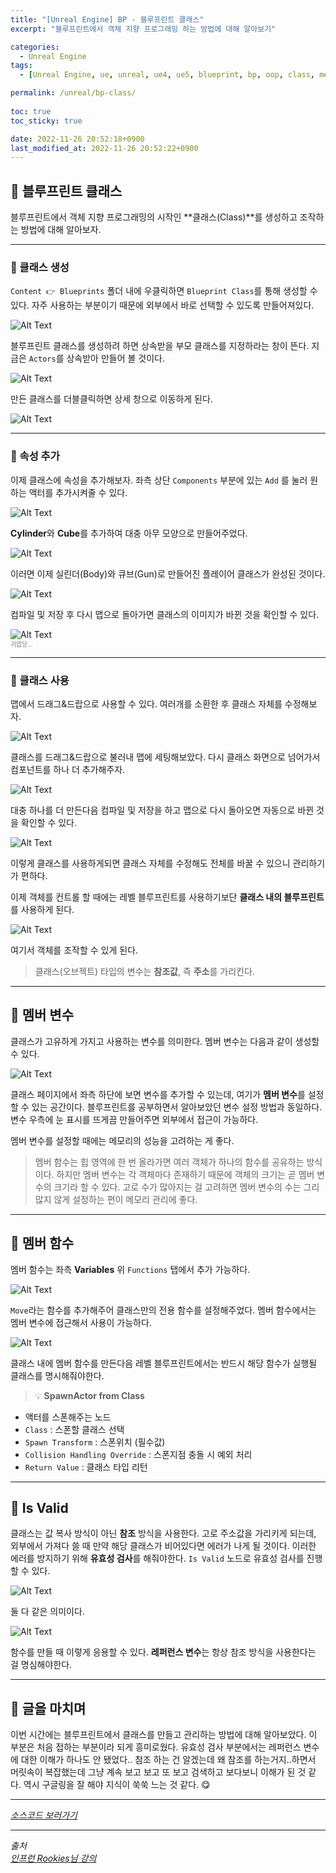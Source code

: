 ```yaml
---
title: "[Unreal Engine] BP - 블루프린트 클래스"
excerpt: "블루프린트에서 객체 지향 프로그래밍 하는 방법에 대해 알아보기"

categories:
  - Unreal Engine
tags:
  - [Unreal Engine, ue, unreal, ue4, ue5, blueprint, bp, oop, class, member, member variables, member function]

permalink: /unreal/bp-class/
 
toc: true
toc_sticky: true

date: 2022-11-26 20:52:18+0900
last_modified_at: 2022-11-26 20:52:22+0900
---
```


## 👻 블루프린트 클래스
블루프린트에서 객체 지향 프로그래밍의 시작인 **클래스(Class)**를 생성하고 조작하는 방법에 대해 알아보자.

***

### 🌱 클래스 생성
``` Content 👉 Blueprints ``` 폴더 내에 우클릭하면 ``` Blueprint Class ```를 통해 생성할 수 있다. 자주 사용하는 부분이기 때문에 외부에서 바로 선택할 수 있도록 만들어져있다.

![Alt Text](/assets/images/posts_img/engines/unreal/blueprint/oop/bp-class/create-class.PNG)   

블루프린트 클래스를 생성하려 하면 상속받을 부모 클래스를 지정하라는 창이 뜬다. 지금은 ``` Actors ```를 상속받아 만들어 볼 것이다.

![Alt Text](/assets/images/posts_img/engines/unreal/blueprint/oop/bp-class/class.PNG)   

만든 클래스를 더블클릭하면 상세 창으로 이동하게 된다.

![Alt Text](/assets/images/posts_img/engines/unreal/blueprint/oop/bp-class/viewport.PNG)   

***

### 🌱 속성 추가
이제 클래스에 속성을 추가해보자. 좌측 상단 ``` Components ``` 부분에 있는 ``` Add ``` 를 눌러 원하는 액터를 추가시켜줄 수 있다.

![Alt Text](/assets/images/posts_img/engines/unreal/blueprint/oop/bp-class/add.PNG)   

**Cylinder**와 **Cube**를 추가하여 대충 아무 모양으로 만들어주었다.

![Alt Text](/assets/images/posts_img/engines/unreal/blueprint/oop/bp-class/class2.PNG)   

이러면 이제 실린더(Body)와 큐브(Gun)로 만들어진 플레이어 클래스가 완성된 것이다.

![Alt Text](/assets/images/posts_img/engines/unreal/blueprint/oop/bp-class/class3.PNG)   

컴파일 및 저장 후 다시 맵으로 돌아가면 클래스의 이미지가 바뀐 것을 확인할 수 있다.

![Alt Text](/assets/images/posts_img/engines/unreal/blueprint/oop/bp-class/class4.PNG)   
<span style="font-size: 0.7em; color: gray;">귀엽당...</span>

***

### 🌱 클래스 사용
맵에서 드래그&드랍으로 사용할 수 있다. 여러개를 소환한 후 클래스 자체를 수정해보자.

![Alt Text](/assets/images/posts_img/engines/unreal/blueprint/oop/bp-class/before.PNG)   

클래스를 드래그&드랍으로 불러내 맵에 세팅해보았다. 다시 클래스 화면으로 넘어가서 컴포넌트를 하나 더 추가해주자.

![Alt Text](/assets/images/posts_img/engines/unreal/blueprint/oop/bp-class/edit.PNG)   

대충 하나를 더 만든다음 컴파일 및 저장을 하고 맵으로 다시 돌아오면 자동으로 바뀐 것을 확인할 수 있다.

![Alt Text](/assets/images/posts_img/engines/unreal/blueprint/oop/bp-class/after.PNG)   

이렇게 클래스를 사용하게되면 클래스 자체를 수정해도 전체를 바꿀 수 있으니 관리하기가 편하다.

이제 객체를 컨트롤 할 때에는 레벨 블루프린트를 사용하기보단 **클래스 내의 블루프린트**를 사용하게 된다.

![Alt Text](/assets/images/posts_img/engines/unreal/blueprint/oop/bp-class/bp.PNG)   

여기서 객체를 조작할 수 있게 된다.

> 클래스(오브젝트) 타입의 변수는 **참조값**, 즉 **주소**를 가리킨다.

***

## 👻 멤버 변수
클래스가 고유하게 가지고 사용하는 변수를 의미한다. 멤버 변수는 다음과 같이 생성할 수 있다.

![Alt Text](/assets/images/posts_img/engines/unreal/blueprint/oop/bp-class/variables.PNG)   

클래스 페이지에서 좌측 하단에 보면 변수를 추가할 수 있는데, 여기가 **멤버 변수**를 설정할 수 있는 공간이다. 블루프린트를 공부하면서 알아보았던 변수 설정 방법과 동일하다. 변수 우측에 눈 표시를 뜨게끔 만들어주면 외부에서 접근이 가능하다.

멤버 변수를 설정할 때에는 메모리의 성능을 고려하는 게 좋다.

> 멤버 함수는 힙 영역에 한 번 올라가면 여러 객체가 하나의 함수를 공유하는 방식이다. 하지만 멤버 변수는 각 객체마다 존재하기 때문에 객체의 크기는 곧 멤버 변수의 크기라 할 수 있다. 고로 수가 많아지는 걸 고려하면 멤버 변수의 수는 그리 많지 않게 설정하는 편이 메모리 관리에 좋다.

***

## 👻 멤버 함수
멤버 함수는 좌측 **Variables** 위 ``` Functions ``` 탭에서 추가 가능하다.

![Alt Text](/assets/images/posts_img/engines/unreal/blueprint/oop/bp-class/function.PNG)   

``` Move ```라는 함수를 추가해주어 클래스만의 전용 함수를 설정해주었다. 멤버 함수에서는 멤버 변수에 접근해서 사용이 가능하다.

![Alt Text](/assets/images/posts_img/engines/unreal/blueprint/oop/bp-class/level-bp.PNG)   

클래스 내에 멤버 함수를 만든다음 레벨 블루프린트에서는 반드시 해당 함수가 실행될 클래스를 명시해줘야한다.

> 💡 **SpawnActor from Class**   
- 액터를 스폰해주는 노드
- ``` Class ``` : 스폰할 클래스 선택
- ``` Spawn Transform ``` : 스폰위치 (필수값)
- ``` Collision Handling Override ``` : 스폰지점 충돌 시 예외 처리
- ``` Return Value ``` : 클래스 타입 리턴

***

## 👻 Is Valid
클래스는 값 복사 방식이 아닌 **참조** 방식을 사용한다. 고로 주소값을 가리키게 되는데, 외부에서 가져다 쓸 때 만약 해당 클래스가 비어있다면 에러가 나게 될 것이다. 이러한 에러를 방지하기 위해 **유효성 검사**를 해줘야한다. ``` Is Valid ``` 노드로 유효성 검사를 진행할 수 있다.

![Alt Text](/assets/images/posts_img/engines/unreal/blueprint/oop/bp-class/is-valid.PNG)   

둘 다 같은 의미이다.

![Alt Text](/assets/images/posts_img/engines/unreal/blueprint/oop/bp-class/func2.PNG)   

함수를 만들 때 이렇게 응용할 수 있다. **레퍼런스 변수**는 항상 참조 방식을 사용한다는 걸 명심해야한다.

***

## 👻 글을 마치며
이번 시간에는 블루프린트에서 클래스를 만들고 관리하는 방법에 대해 알아보았다. 이 부분은 처음 접하는 부분이라 되게 흥미로웠다. 유효성 검사 부분에서는 레퍼런스 변수에 대한 이해가 하나도 안 됐었다.. 참조 하는 건 알겠는데 왜 참조를 하는거지..하면서 머릿속이 복잡했는데 그냥 계속 보고 보고 또 보고 검색하고 보다보니 이해가 된 것 같다. 역시 구글링을 잘 해야 지식이 쑥쑥 느는 것 같다. 😋

***

_[소스코드 보러가기](https://github.com/choi-dan-di/study_ue/tree/main/UE5/oop/BP_Class)_

***

_출처_   
_[인프런 Rookies님 강의](https://inf.run/TSqC)_   